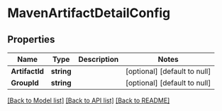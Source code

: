 # MavenArtifactDetailConfig

## Properties
Name | Type | Description | Notes
------------ | ------------- | ------------- | -------------
**ArtifactId** | **string** |  | [optional] [default to null]
**GroupId** | **string** |  | [optional] [default to null]

[[Back to Model list]](../README.md#documentation-for-models) [[Back to API list]](../README.md#documentation-for-api-endpoints) [[Back to README]](../README.md)

